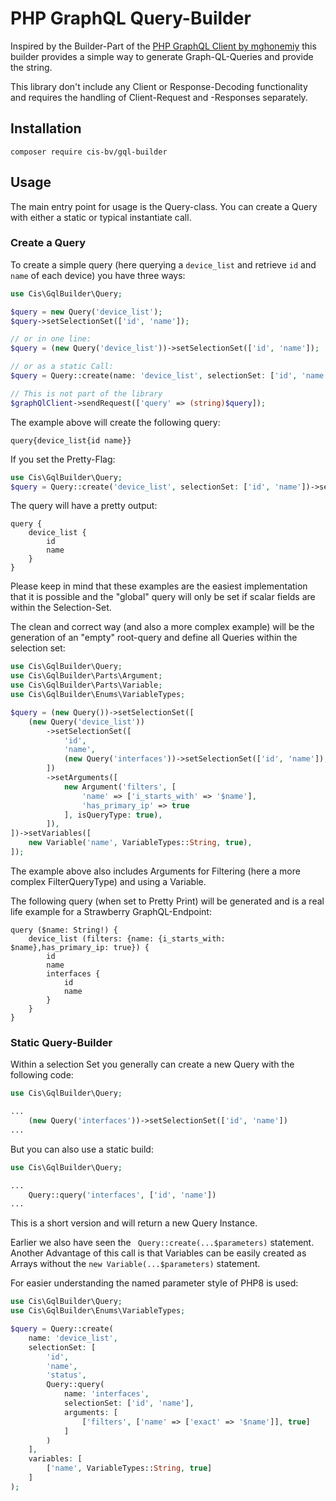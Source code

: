 # PHP GraphQL Query-Builder

Inspired by the Builder-Part of the [PHP GraphQL Client by mghonemiy](https://github.com/mghoneimy/php-graphql-client) this builder provides a simple way to generate Graph-QL-Queries and provide the string.

This library don't include any Client or Response-Decoding functionality and requires the handling of Client-Request and -Responses separately.

## Installation

```shell
composer require cis-bv/gql-builder
```

## Usage

The main entry point for usage is the Query-class. You can create a Query with either a static or typical instantiate call.

### Create a Query 

To create a simple query (here querying a ``device_list`` and retrieve ``id`` and ``name`` of each device) you have three ways:

```php
use Cis\GqlBuilder\Query;

$query = new Query('device_list');
$query->setSelectionSet(['id', 'name']);

// or in one line:
$query = (new Query('device_list'))->setSelectionSet(['id', 'name']);

// or as a static Call:
$query = Query::create(name: 'device_list', selectionSet: ['id', 'name']);

// This is not part of the library
$graphQlClient->sendRequest(['query' => (string)$query]);
```

The example above will create the following query:
```
query{device_list{id name}}
```

If you set the Pretty-Flag:

```php
use Cis\GqlBuilder\Query;
$query = Query::create('device_list', selectionSet: ['id', 'name'])->setOutputFlags(Query::QUERY_PRETTY_PRINT);
```

The query will have a pretty output:

```
query {  
    device_list {  
        id  
        name  
    }  
}  
```

Please keep in mind that these examples are the easiest implementation that it is possible and the "global" query will only be set if scalar fields are within the Selection-Set.

The clean and correct way (and also a more complex example) will be the generation of an "empty" root-query and define all Queries within the selection set:

```php
use Cis\GqlBuilder\Query;
use Cis\GqlBuilder\Parts\Argument;
use Cis\GqlBuilder\Parts\Variable;
use Cis\GqlBuilder\Enums\VariableTypes;

$query = (new Query())->setSelectionSet([
    (new Query('device_list'))
        ->setSelectionSet([
            'id',
            'name',
            (new Query('interfaces'))->setSelectionSet(['id', 'name']),    
        ])
        ->setArguments([
            new Argument('filters', [
                'name' => ['i_starts_with' => '$name'],
                'has_primary_ip' => true
            ], isQueryType: true),
        ]),
])->setVariables([
    new Variable('name', VariableTypes::String, true),
]);
```

The example above also includes Arguments for Filtering (here a more complex FilterQueryType) and using a Variable.

The following query (when set to Pretty Print) will be generated and is a real life example for a Strawberry GraphQL-Endpoint:

```
query ($name: String!) {
    device_list (filters: {name: {i_starts_with: $name},has_primary_ip: true}) {
        id
        name
        interfaces {
            id
            name
        }
    }
}
```

### Static Query-Builder

Within a selection Set you generally can create a new Query with the following code:

```php
use Cis\GqlBuilder\Query;

...
    (new Query('interfaces'))->setSelectionSet(['id', 'name'])
...
```

But you can also use a static build:

```php
use Cis\GqlBuilder\Query;

...
    Query::query('interfaces', ['id', 'name'])
...
```

This is a short version and will return a new Query Instance.

Earlier we also have seen the `` Query::create(...$parameters)`` statement. Another Advantage of this call is that Variables can be easily created as Arrays without the `` new Variable(...$parameters) `` statement.

For easier understanding the named parameter style of PHP8 is used:
```php
use Cis\GqlBuilder\Query;
use Cis\GqlBuilder\Enums\VariableTypes;

$query = Query::create(
    name: 'device_list',
    selectionSet: [
        'id',
        'name',
        'status',
        Query::query(
            name: 'interfaces',
            selectionSet: ['id', 'name'],
            arguments: [
                ['filters', ['name' => ['exact' => '$name']], true]
            ]
        )
    ],
    variables: [
        ['name', VariableTypes::String, true]
    ]
);
```




## 